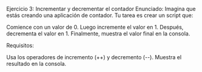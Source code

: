 Ejercicio 3: Incrementar y decrementar el contador
Enunciado:
Imagina que estás creando una aplicación de contador. Tu tarea es crear un script que:

Comience con un valor de 0.
Luego incremente el valor en 1.
Después, decrementa el valor en 1.
Finalmente, muestra el valor final en la consola.

Requisitos:

Usa los operadores de incremento (++) y decremento (--).
Muestra el resultado en la consola.